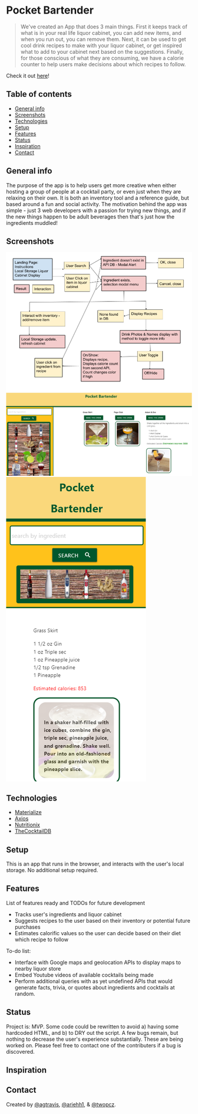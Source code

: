 # Pocket Bartender

> We've created an App that does 3 main things. First it keeps track of what is in your real life liquor cabinet, you can add new items, and when you run out, you can remove them. Next, it can be used to get cool drink recipes to make with your liquor cabinet, or get inspired what to add to your cabinet next based on the suggestions. Finally, for those conscious of what they are consuming, we have a calorie counter to help users make decisions about which recipes to follow.

Check it out [here](https://agtravis.github.io/pocket-bartender/index.html)!

## Table of contents

- [General info](#general-info)
- [Screenshots](#screenshots)
- [Technologies](#technologies)
- [Setup](#setup)
- [Features](#features)
- [Status](#status)
- [Inspiration](#inspiration)
- [Contact](#contact)

## General info

The purpose of the app is to help users get more creative when either hosting a group of people at a cocktail party, or even just when they are relaxing on their own. It is both an inventory tool and a reference guide, but based around a fun and social activity. The motivation behind the app was simple - just 3 web developers with a passion for trying new things, and if the new things happen to be adult beverages then that's just how the ingredients muddled!

## Screenshots

![UML](./assets/screenshots/Pocket-Bartender-UML.png)
![FullScreen](./assets/screenshots/full-screen.PNG)
![SmallScreen](./assets/screenshots/small-screen.PNG)

## Technologies

- [Materialize](https://materializecss.com/)
- [Axios](https://github.com/axios/axios)
- [Nutritionix](https://www.nutritionix.com/business/api)
- [TheCocktailDB](https://thecocktaildb.com/)

## Setup

This is an app that runs in the browser, and interacts with the user's local storage. No additional setup required.

## Features

List of features ready and TODOs for future development

- Tracks user's ingredients and liquor cabinet
- Suggests recipes to the user based on their inventory or potential future purchases
- Estimates calorific values so the user can decide based on their diet which recipe to follow

To-do list:

- Interface with Google maps and geolocation APIs to display maps to nearby liquor store
- Embed Youtube videos of available cocktails being made
- Perform additional queries with as yet undefined APIs that would generate facts, trivia, or quotes about ingredients and cocktails at random.

## Status

Project is: MVP. Some code could be rewritten to avoid a) having some hardcoded HTML, and b) to DRY out the script. A few bugs remain, but nothing to decrease the user's experience substantially. These are being worked on. Please feel free to contact one of the contributers if a bug is discovered.

## Inspiration

## Contact

Created by [@agtravis](https://agtravis.github.io/), [@ariehh1](https://github.com/ariehh1), & [@twopcz](https://github.com/twopcz).